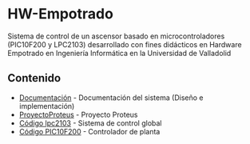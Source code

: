 # HW-Empotrado
Sistema de control de un ascensor basado en microcontroladores (PIC10F200 y LPC2103) desarrollado con fines didácticos en Hardware Empotrado en Ingeniería Informática en la Universidad de Valladolid

## Contenido

- [Documentación](/Documentación.pdf) - Documentación del sistema (Diseño e implementación)
- [ProyectoProteus](/HW/lpc2103simple/ProyectoProteus.pdsprj) -  Proyecto Proteus
- [Código lpc2103](/HW/lpc2103simple/main.c) - Sistema de control global
- [Código PIC10F200](/HW/lpc2103simple/codigodelpic.txt) - Controlador de planta
